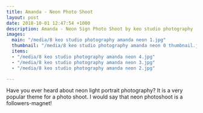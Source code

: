 ```yaml
---
title: Amanda - Neon Photo Shoot
layout: post
date: 2018-10-01 12:47:54 +1000
description: Amanda - Neon Sign Photo Shoot by keo studio photography
images:
  main: "/media/8 keo studio photography amanda neon 1.jpg"
  thumbnail: "/media/8 keo studio photography amanda neon 0 thumbnail.jpg"
  items:
  - "/media/8 keo studio photography amanda neon 4.jpg"
  - "/media/8 keo studio photography amanda neon 3.jpg"
  - "/media/8 keo studio photography amanda neon 2.jpg"

---
```

Have you ever heard about neon light portrait photography? It is a very popular theme for a photo shoot. I would say that neon photoshoot is a followers-magnet! 